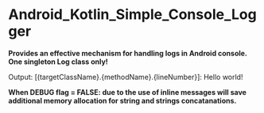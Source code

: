 # Android_Kotlin_Simple_Console_Logger
**Provides an effective mechanism for handling logs in Android console. One singleton Log class only!**

Output:
[(targetClassName}.{methodName}.{lineNumber}]: Hello world!

**When DEBUG flag = FALSE: due to the use of inline messages will save additional memory allocation for string and strings concatanations.**
